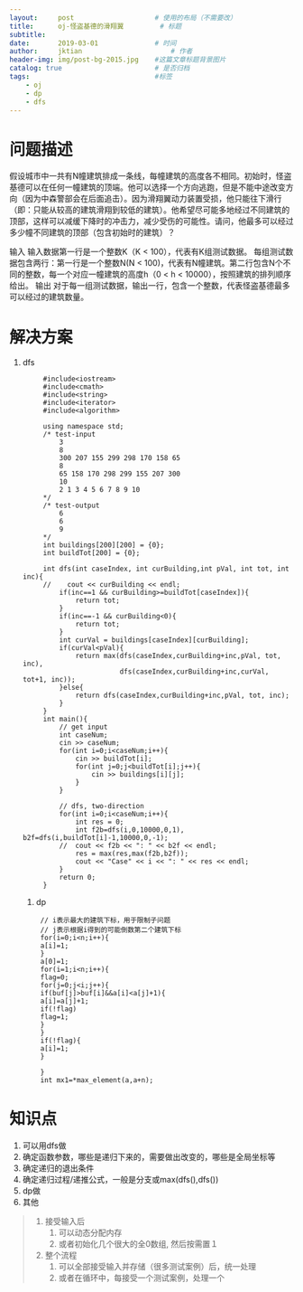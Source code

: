 ```yaml
---
layout:     post   				    # 使用的布局（不需要改）
title:      oj-怪盗基德的滑翔翼			# 标题 
subtitle:  	 
date:       2019-03-01				# 时间
author:     jktian 						# 作者
header-img: img/post-bg-2015.jpg 	#这篇文章标题背景图片
catalog: true 						# 是否归档
tags:								#标签
    - oj
    - dp
    - dfs
---
```


# 问题描述
假设城市中一共有N幢建筑排成一条线，每幢建筑的高度各不相同。初始时，怪盗基德可以在任何一幢建筑的顶端。他可以选择一个方向逃跑，但是不能中途改变方向（因为中森警部会在后面追击）。因为滑翔翼动力装置受损，他只能往下滑行（即：只能从较高的建筑滑翔到较低的建筑）。他希望尽可能多地经过不同建筑的顶部，这样可以减缓下降时的冲击力，减少受伤的可能性。请问，他最多可以经过多少幢不同建筑的顶部（包含初始时的建筑）？


输入
输入数据第一行是一个整数K（K < 100），代表有K组测试数据。 
每组测试数据包含两行：第一行是一个整数N(N < 100)，代表有N幢建筑。第二行包含N个不同的整数，每一个对应一幢建筑的高度h（0 < h < 10000），按照建筑的排列顺序给出。
输出
对于每一组测试数据，输出一行，包含一个整数，代表怪盗基德最多可以经过的建筑数量。

# 解决方案

1. dfs

            #include<iostream>
            #include<cmath>
            #include<string>
            #include<iterator>
            #include<algorithm>
    
            using namespace std;
            /* test-input
                3
                8
                300 207 155 299 298 170 158 65
                8
                65 158 170 298 299 155 207 300
                10
                2 1 3 4 5 6 7 8 9 10
            */
            /* test-output
                6
                6
                9
            */
            int buildings[200][200] = {0};
            int buildTot[200] = {0};
    
            int dfs(int caseIndex, int curBuilding,int pVal, int tot, int inc){
            //    cout << curBuilding << endl;
                if(inc==1 && curBuilding>=buildTot[caseIndex]){
                    return tot;
                }
                if(inc==-1 && curBuilding<0){
                    return tot;
                }
                int curVal = buildings[caseIndex][curBuilding];
                if(curVal<pVal){
                    return max(dfs(caseIndex,curBuilding+inc,pVal, tot, inc),
                               dfs(caseIndex,curBuilding+inc,curVal, tot+1, inc));
                }else{
                    return dfs(caseIndex,curBuilding+inc,pVal, tot, inc);
                }
            }
            int main(){
                // get input
                int caseNum;
                cin >> caseNum;
                for(int i=0;i<caseNum;i++){
                    cin >> buildTot[i];
                    for(int j=0;j<buildTot[i];j++){
                        cin >> buildings[i][j];
                    }
                }
    
                // dfs, two-direction
                for(int i=0;i<caseNum;i++){
                    int res = 0;
                    int f2b=dfs(i,0,10000,0,1), 							b2f=dfs(i,buildTot[i]-1,10000,0,-1);
                //  cout << f2b << ": " << b2f << endl;
                    res = max(res,max(f2b,b2f));
                    cout << "Case" << i << ": " << res << endl;
                }
                return 0;
            }
    1. dp
    
            // i表示最大的建筑下标，用于限制子问题
            // j表示根据i得到的可能倒数第二个建筑下标
            for(i=0;i<n;i++){
            a[i]=1;
            }
            a[0]=1;
            for(i=1;i<n;i++){
            flag=0;
            for(j=0;j<i;j++){
            if(buf[j]>buf[i]&&a[i]<a[j]+1){
            a[i]=a[j]+1;
            if(!flag)
            flag=1;
            }
            }
            if(!flag){
            a[i]=1;
            }
            
            }
            int mx1=*max_element(a,a+n);

# 知识点

1. 可以用dfs做
  1. 确定函数参数，哪些是递归下来的，需要做出改变的，哪些是全局坐标等
  2. 确定递归的退出条件
  3. 确定递归过程/递推公式，一般是分支或max(dfs(),dfs())
2. dp做
3. 其他
> 1. 接受输入后
>    1. 可以动态分配内存
>    2. 或者初始化几个很大的全0数组, 然后按需置１
> 2. 整个流程
>    1. 可以全部接受输入并存储（很多测试案例）后，统一处理
>    2. 或者在循环中，每接受一个测试案例，处理一个